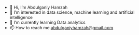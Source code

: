 - 👋 Hi, I’m Abdulganiy Hamzah
- 👀 I’m interested in data science, machine learning and artificial intelligence 
- 🌱 I’m currently learning Data analytics
- 📫 How to reach me  abdulganiyhamzah@gmail.com


<!---
Abdulganiy-Hamzah/Abdulganiy-Hamzah is a ✨ special ✨ repository because its `README.md` (this file) appears on your GitHub profile.
You can click the Preview link to take a look at your changes.
--->
